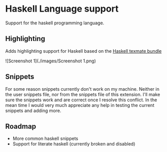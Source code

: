 # Haskell Language support

Support for the haskell programming language.

## Highlighting

Adds highlighting support for Haskell based on the [Haskell texmate bundle](https://github.com/textmate/haskell.tmbundle)

![Screenshot 1](./images/Screenshot 1.png)

## Snippets 

For some reason snippets currently don't work on my machine. Neither in the user snippets file, nor from the snippets file of this extension. I'll make sure the snippets work and are correct once I resolve this conflict. In the mean time I would very much appreciate any help in testing the current snippets and adding more.


## Roadmap

- More common haskell snippets
- Support for literate haskell (currently broken and disabled)